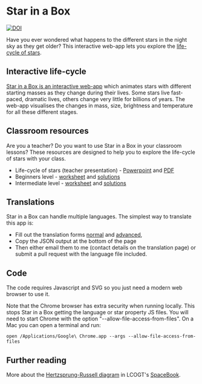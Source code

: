 Star in a Box
=============

[![DOI](https://zenodo.org/badge/19468/zemogle/starinabox.svg)](https://zenodo.org/badge/latestdoi/19468/zemogle/starinabox)

Have you ever wondered what happens to the different stars in the night sky as they get older? This interactive web-app lets you explore the [life-cycle of stars](http://lcogt.net/book/life-cycle-stars).

Interactive life-cycle
----------------------

[Star in a Box is an interactive web-app](http://lcogt.net/siab/) which animates stars with different starting masses as they change during their lives. Some stars live fast-paced, dramatic lives, others change very little for billions of years. The web-app visualises the changes in mass, size, brightness and temperature for all these different stages.

Classroom resources
-------------------

Are you a teacher? Do you want to use Star in a Box in your classroom lessons? These resources are designed to help you to explore the life-cycle of stars with your class.

* Life-cycle of stars (teacher presentation) -  [Powerpoint](http://lcogt.net/files/StarinaBox.ppt) and [PDF](http://lcogt.net/files/StarinaBox.pdf)
* Beginners level -  [worksheet](https://docs.google.com/a/lcogt.net/document/d/1yPAWqjH8DxE-ZC4VIFZ8sLlhnmeyQl0nwvDixCiSoKs/edit) and [solutions](https://docs.google.com/a/lcogt.net/document/d/1mW_LjPX9wUMvwH_ZkGnYtkxO4h4WYFS8Uo1hre43538/edit)
* Intermediate level - [worksheet](https://docs.google.com/document/d/18h5U27n_337Dj5Gx0GM2GaErgcoL81G80XpHKrkq0jE/edit) and [solutions](https://docs.google.com/document/d/15RtYlmsvhiFlaWVzgBRc-BvVVaAnb544t73i1mO9_xk/edit)

Translations
----

Star in a Box can handle multiple languages. The simplest way to translate this app is:
* Fill out the translation forms [normal](http://lcogt.net/siab/translate.html) and [advanced](http://lcogt.net/siab/translate_advanced.html),
* Copy the JSON output at the bottom of the page
* Then either email them to me (contact details on the translation page) or submit a pull request with the language file included.

Code
----

The code requires Javascript and SVG so you just need a modern web browser to use it.

Note that the Chrome browser has extra security when running locally. This stops Star in a Box getting the language or star property JS files. You will need to start Chrome with the option "--allow-file-access-from-files". On a Mac you can open a terminal and run:

    open /Applications/Google\ Chrome.app --args --allow-file-access-from-files

Further reading
---------------

More about the [Hertzsprung-Russell diagram](http://lcogt.net/book/h-r-diagram) in LCOGT's [SpaceBook](http://lcogt.net/spacebook).
